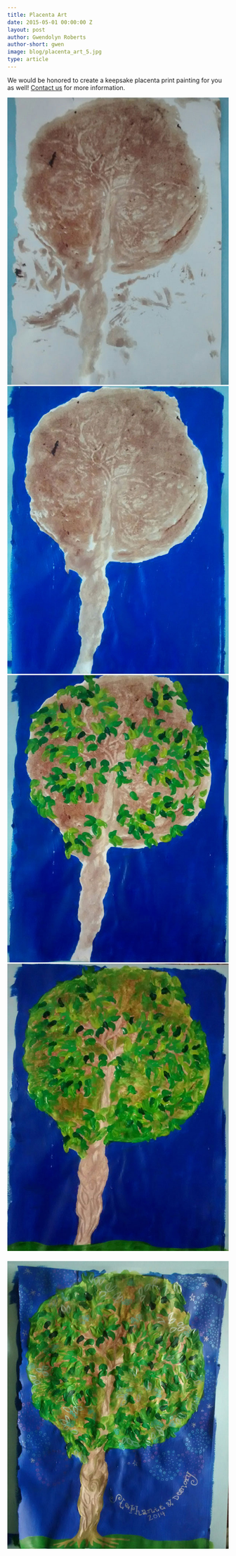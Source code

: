 ```yaml
---
title: Placenta Art
date: 2015-05-01 00:00:00 Z
layout: post
author: Gwendolyn Roberts
author-short: gwen
image: blog/placenta_art_5.jpg
type: article
---
```


We would be honored to create a keepsake placenta print painting for you as well! <a href="/contactus" target="_blank">Contact us</a> for more information.

<p>
<img class="small-6 medium-3 columns" src="/images/blog/placenta_art_1.jpg">
<img class="small-6 medium-3 columns" src="/images/blog/placenta_art_2.jpg">
<img class="small-6 medium-3 columns" src="/images/blog/placenta_art_3.jpg">
<img class="small-6 medium-3 columns" src="/images/blog/placenta_art_4.jpg">
<img style="margin: 20px 0" class="small-12 medium-12 columns" src="/images/blog/placenta_art_5.jpg">
</p>
